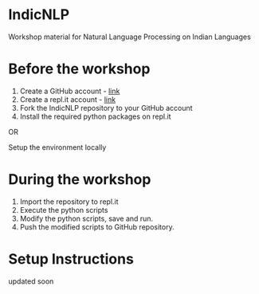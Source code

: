 # IndicNLP
Workshop material for Natural Language Processing on Indian Languages

# Before the workshop
1. Create a GitHub account - [link](https://www.github.com)
2. Create a repl.it account - [link](https://www.repl.it)
3. Fork the IndicNLP repository to your GitHub account
4. Install the required python packages on repl.it

OR

Setup the environment locally

# During the workshop
1. Import the repository to repl.it
2. Execute the python scripts
3. Modify the python scripts, save and run.
4. Push the modified scripts to GitHub repository.

# Setup Instructions
updated soon
